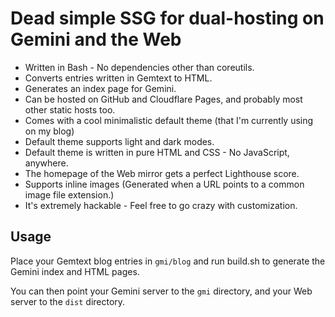 # Dead simple SSG for dual-hosting on Gemini and the Web

- Written in Bash - No dependencies other than coreutils.
- Converts entries written in Gemtext to HTML.
- Generates an index page for Gemini.
- Can be hosted on GitHub and Cloudflare Pages, and probably most other static hosts too.
- Comes with a cool minimalistic default theme (that I'm currently using on my blog)
- Default theme supports light and dark modes.
- Default theme is written in pure HTML and CSS - No JavaScript, anywhere.
- The homepage of the Web mirror gets a perfect Lighthouse score.
- Supports inline images (Generated when a URL points to a common image file extension.)
- It's extremely hackable - Feel free to go crazy with customization.

## Usage

Place your Gemtext blog entries in `gmi/blog` and run build.sh to generate the Gemini index and HTML pages.

You can then point your Gemini server to the `gmi` directory, and your Web server to the `dist` directory.

